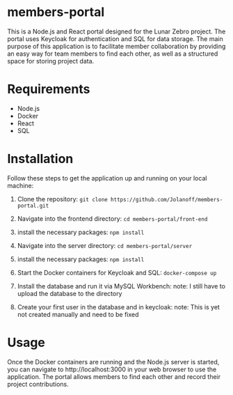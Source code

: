 # members-portal
This is a Node.js and React portal designed for the Lunar Zebro project. The portal uses Keycloak for authentication and SQL for data storage.
The main purpose of this application is to facilitate member collaboration by providing an easy way for team members to find each other,
as well as a structured space for storing project data.

# Requirements
- Node.js
- Docker
- React
- SQL

# Installation
Follow these steps to get the application up and running on your local machine:

1. Clone the repository:
`git clone https://github.com/Jolanoff/members-portal.git`

2. Navigate into the frontend directory:
`cd members-portal/front-end`

3. install the necessary packages:
`npm install`

4. Navigate into the server directory:
`cd members-portal/server`

5. install the necessary packages:
`npm install`

6. Start the Docker containers for Keycloak and SQL:
`docker-compose up`

7. Install the database and run it via MySQL Workbench:
note: I still have to upload the database to the directory

8. Create your first user in the database and in keycloak:
note: This is yet not created manually and need to be fixed

# Usage
Once the Docker containers are running and the Node.js server is started, you can navigate to http://localhost:3000 in your web browser to use the application. The portal allows members to find each other and record their project contributions.

